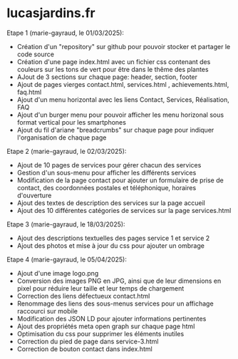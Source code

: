 # lucasjardins.fr
Etape 1 (marie-gayraud, le 01/03/2025): 
- Création d'un "repository" sur github pour pouvoir stocker et partager le code source
- Création d'une page index.html avec un fichier css contenant des couleurs sur les tons de vert pour être dans le thême des plantes
- AJout de 3 sections sur chaque page: header, section, footer
- Ajout de pages vierges contact.html, services.html , achievements.html, faq.html
- Ajout d'un menu horizontal avec les liens Contact, Services, Réalisation, FAQ
- Ajout d'un burger menu pour pouvoir afficher les menu horizonal sous format vertical pour les smartphones
- Ajout du fil d'ariane "breadcrumbs" sur chaque page pour indiquer l'organisation de chaque page
  
Etape 2 (marie-gayraud, le 02/03/2025):
- Ajout de 10 pages de services pour gérer chacun des services
- Gestion d'un sous-menu pour afficher les différents services
- Modification de la page contact pour ajouter un formulaire de prise de contact, des coordonnées postales et téléphonique, horaires d'ouverture
- Ajout des textes de description des services sur la page accueil
- Ajout des 10 différentes catégories de services sur la page services.html

Etape 3 (marie-gayraud, le 18/03/2025):
- Ajout des descriptions textuelles des pages service 1 et service 2
- Ajout des photos et mise à jour du css pour ajouter un ombrage 

Etape 4 (marie-gayraud, le 05/04/2025):
- Ajout d'une image logo.png
- Conversion des images PNG en JPG, ainsi que de leur dimensions en pixel pour réduire leur taille et leur temps de chargement
- Correction des liens défectueux contact.html
- Renommage des liens des sous-menus services pour un affichage raccourci sur mobile
- Modification des JSON LD pour ajouter informations pertinentes
- Ajout des propriétés meta open graph sur chaque page html
- Optimisation du css pour supprimer les éléments inutiles
- Correction du pied de page dans service-3.html
- Correction de bouton contact dans index.html


